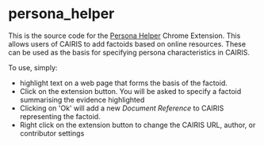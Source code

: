# persona_helper

This is the source code for the [Persona Helper](https://chrome.google.com/webstore/detail/persona-helper/mhojpjjecjmdbbooonpglohcedhnjkho?hl=en) Chrome Extension. This allows users of CAIRIS to add factoids based on online resources.  These can be used as the basis for specifying persona characteristics in CAIRIS.  

To use, simply:

* highlight text on a web page that forms the basis of the factoid.
* Click on the extension button.  You will be asked to specify a factoid summarising the evidence highlighted
* Clicking on 'Ok' will add a new *Document Reference* to CAIRIS representing the factoid.
* Right click on the extension button to change the CAIRIS URL, author, or contributor settings
